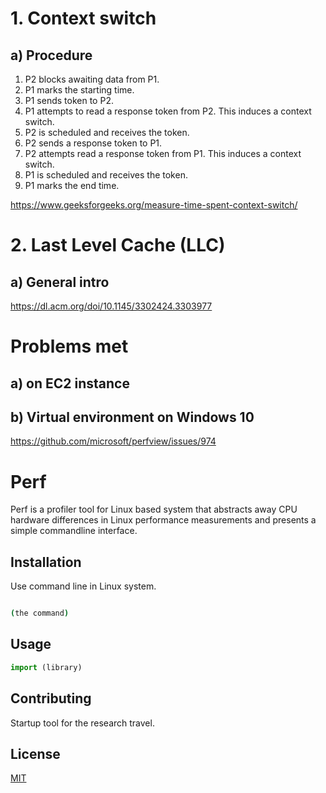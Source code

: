 # 1. Context switch

## a) Procedure

1. P2 blocks awaiting data from P1.
2. P1 marks the starting time.
3. P1 sends token to P2.
4. P1 attempts to read a response token from P2. This induces a context switch.
5. P2 is scheduled and receives the token.
6. P2 sends a response token to P1.
7. P2 attempts read a response token from P1. This induces a context switch.
8. P1 is scheduled and receives the token.
9. P1 marks the end time.

https://www.geeksforgeeks.org/measure-time-spent-context-switch/

# 2. Last Level Cache (LLC)

## a) General intro

https://dl.acm.org/doi/10.1145/3302424.3303977

# Problems met

## a) on EC2 instance

## b) Virtual environment on Windows 10

https://github.com/microsoft/perfview/issues/974

# Perf

Perf is a profiler tool for Linux based system that abstracts away CPU hardware differences in Linux performance measurements and presents a simple commandline interface.

## Installation

Use command line in Linux system.

```bash

(the command)
```

## Usage

```python
import (library)
```

## Contributing

Startup tool for the research travel.

## License
[MIT](https://choosealicense.com/licenses/mit/)



